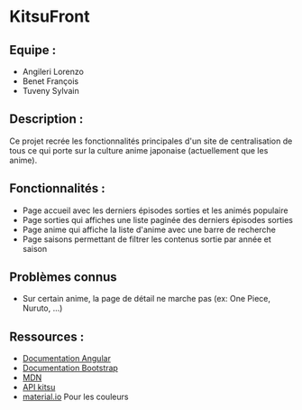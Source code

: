 # KitsuFront

## Equipe :

- Angileri Lorenzo
- Benet François
- Tuveny Sylvain

## Description :

Ce projet recrée les fonctionnalités principales d'un site de centralisation de tous ce qui porte sur la culture anime japonaise (actuellement que les anime).

## Fonctionnalités :

- Page accueil avec les derniers épisodes sorties et les animés populaire
- Page sorties qui affiches une liste paginée des derniers épisodes sorties
- Page anime qui affiche la liste d'anime avec une barre de recherche
- Page saisons permettant de filtrer les contenus sortie par année et saison

## Problèmes connus

- Sur certain anime, la page de détail ne marche pas (ex: One Piece, Nuruto, ...)

## Ressources :

- [Documentation Angular](https://angular.io/docs)
- [Documentation Bootstrap](https://getbootstrap.com/docs/5.3/getting-started/introduction/)
- [MDN](https://developer.mozilla.org/fr/)
- [API kitsu](https://kitsu.docs.apiary.io/)
- [material.io](https://m3.material.io/) Pour les couleurs
